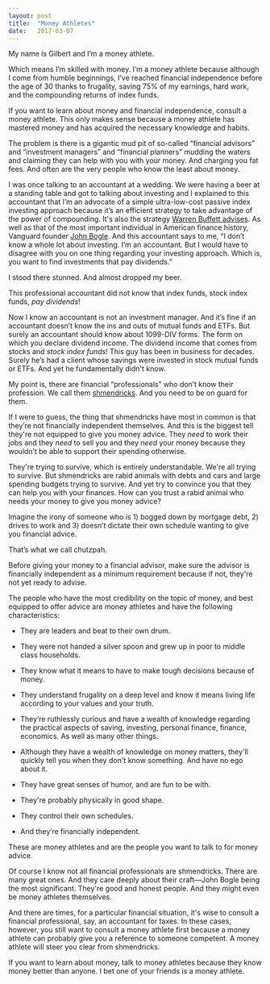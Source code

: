 ```yaml
---
layout: post
title:  "Money Athletes"
date:   2017-03-07
---
```

My name is Gilbert and I’m a money athlete.

Which means I’m skilled with money. I’m a money athlete because although I come from humble beginnings, I’ve reached financial independence before the age of 30 thanks to frugality, saving 75% of my earnings, hard work, and the compounding returns of index funds.

If you want to learn about money and financial independence, consult a money athlete. This only makes sense because a money athlete has mastered money and has acquired the necessary knowledge and habits.

The problem is there is a gigantic mud pit of so-called “financial advisors” and “investment managers” and “financial planners” mudding the waters and claiming they can help with you with your money. And charging you fat fees. And often are the very people who know the least about money.

I was once talking to an accountant at a wedding. We were having a beer at a standing table and got to talking about investing and I explained to this accountant that I’m an advocate of a simple ultra-low-cost passive index investing approach because it’s an efficient strategy to take advantage of the power of compounding. It's also the strategy [Warren Buffett advises](http://www.berkshirehathaway.com/letters/2016ltr.pdf). As well as that of the most important individual in American finance history, Vanguard founder [John Bogle](https://en.wikipedia.org/wiki/John_C._Bogle). And this accountant says to me, “I don’t know a whole lot about investing. I’m an accountant. But I would have to disagree with you on one thing regarding your investing approach. Which is, you want to find investments that pay dividends.”

I stood there stunned. And almost dropped my beer.

This professional accountant did not know that index funds, stock index funds, *pay dividends*!

Now I know an accountant is not an investment manager. And it’s fine if an accountant doesn’t know the ins and outs of mutual funds and ETFs. But surely an accountant should know about 1099-DIV forms. The form on which you declare dividend income. The dividend income that comes from stocks and *stock index funds*! This guy has been in business for decades. Surely he’s had a client whose savings were invested in stock mutual funds or ETFs. And yet he fundamentally didn't know.

My point is, there are financial “professionals” who don’t know their profession. We call them [shmendricks](https://en.wikipedia.org/wiki/List_of_English_words_of_Yiddish_origin). And you need to be on guard for them.

If I were to guess, the thing that shmendricks have most in common is that they’re not financially independent themselves. And this is the biggest tell they're not equipped to give you money advice. They *need* to work their jobs and they *need* to sell you and they *need* your money because they wouldn’t be able to support their spending otherwise.

They're trying to survive, which is entirely understandable. We're all trying to survive. But shmendricks are rabid animals with debts and cars and large spending budgets trying to survive. And yet try to convince you that they can help you with your finances. How can you trust a rabid animal who needs your money to give you money advice?

Imagine the irony of someone who is 1) bogged down by mortgage debt, 2) drives to work and 3) doesn’t dictate their own schedule wanting to give you financial advice.

That’s what we call chutzpah.

Before giving your money to a financial advisor, make sure the advisor is financially independent as a minimum requirement because if not, they're not yet ready to advise.

The people who have the most credibility on the topic of money, and best equipped to offer advice are money athletes and have the following characteristics:

* They are leaders and beat to their own drum.

* They were not handed a silver spoon and grew up in poor to middle class households.

* They know what it means to have to make tough decisions because of money.

* They understand frugality on a deep level and know it means living life according to your values and your truth.

* They’re ruthlessly curious and have a wealth of knowledge regarding the practical aspects of saving, investing, personal finance, finance, economics. As well as many other things.

* Although they have a wealth of knowledge on money matters, they'll quickly tell you when they don't know something. And have no ego about it.

* They have great senses of humor, and are fun to be with.

* They're probably physically in good shape.

* They control their own schedules.

* And they’re financially independent.

These are money athletes and are the people you want to talk to for money advice.

Of course I know not all financial professionals are shmendricks. There are many great ones. And they care deeply about their craft—John Bogle being the most significant. They're good and honest people. And they might even be money athletes themselves.

And there are times, for a particular financial situation, it's wise to consult a financial professional, say, an accountant for taxes. In these cases, however, you still want to consult a money athlete first because a money athlete can probably give you a reference to someone competent. A money athlete will steer you clear from shmendricks.

If you want to learn about money, talk to money athletes because they know money better than anyone. I bet one of your friends is a money athlete.
